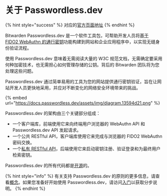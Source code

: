 # 关于 Passwordless.dev

{% hint style="success" %}
对应的[官方页面地址](https://docs.passwordless.dev/guide/)
{% endhint %}

Bitwarden Passwordless.dev 是一个软件工具包，可帮助开发人员将[基于 FIDO2 WebAuthn 的通行密钥](concepts.md#fido2)功能构建到网站和企业应用程序中，以实现无缝身份验证流程。

使用 Passwordless.dev 意味着无需阅读大量的 W3C 规范文档，无需确定要采用何种加密技术，也无需担心如何管理存储的公钥。背后的 Bitwarden 团队将为您处理这些问题。

Passwordless.dev 通过简单易用的工具为您的网站提供通行密钥验证，旨在让网站开发人员更快地采用，并应对不断变化的网络安全环境带来的挑战。

{% embed url="https://docs.passwordless.dev/assets/img/diagram.13594d21.png" %}

Passwordless.dev 的架构由三个关键部分组成：

* 一个客户端库，前端使用它来向终端用户浏览器的 WebAuthn API 和 Passwordless.dev API 发起请求。
* 一个公共 RESTful API，客户端库使用它来完成与浏览器的 FIDO2 WebAuthn 密码交换。
* 一个[私有 RESTful API](api.md)，后端使用它来启动密钥注册、验证登录和为最终用户检索密钥。

Passwordless.dev 的所有代码都是[开源](https://github.com/passwordless)的。

{% hint style="info" %}
有关支持 Passwordless.dev 的原则的更多信息，请查看[概念](concepts.md)。如果您准备好开始使用 Passwordless.dev，请访问[入门](get-started.md)以获取分步说明。
{% endhint %}

